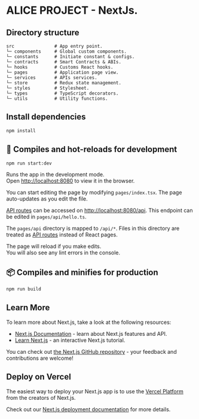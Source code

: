 # ALICE PROJECT - NextJs.

## Directory structure

```
src               # App entry point.
└─ components     # Global custom components.
└─ constants      # Initiate constant & configs.
└─ contracts      # Smart Contracts & ABIs.
└─ hooks          # Customs React hooks.
└─ pages          # Application page view.
└─ services       # APIs services.
└─ store          # Redux state management.
└─ styles         # Stylesheet.
└─ types          # TypeScript decorators.
└─ utils          # Utility functions.
```

## Install dependencies

```sh
npm install
```

## 🚀 Compiles and hot-reloads for development

```sh
npm run start:dev
```

Runs the app in the development mode.\
Open [http://localhost:8080](http://localhost:8080) to view it in the browser.

You can start editing the page by modifying `pages/index.tsx`. The page auto-updates as you edit the file.

[API routes](https://nextjs.org/docs/api-routes/introduction) can be accessed on [http://localhost:8080/api](http://localhost:8080/api). This endpoint can be edited in `pages/api/hello.ts`.

The `pages/api` directory is mapped to `/api/*`. Files in this directory are treated as [API routes](https://nextjs.org/docs/api-routes/introduction) instead of React pages.

The page will reload if you make edits.\
You will also see any lint errors in the console.

## 📦 Compiles and minifies for production

```sh
npm run build
```

## Learn More

To learn more about Next.js, take a look at the following resources:

- [Next.js Documentation](https://nextjs.org/docs) - learn about Next.js features and API.
- [Learn Next.js](https://nextjs.org/learn) - an interactive Next.js tutorial.

You can check out [the Next.js GitHub repository](https://github.com/vercel/next.js/) - your feedback and contributions are welcome!

## Deploy on Vercel

The easiest way to deploy your Next.js app is to use the [Vercel Platform](https://vercel.com/new?utm_medium=default-template&filter=next.js&utm_source=create-next-app&utm_campaign=create-next-app-readme) from the creators of Next.js.

Check out our [Next.js deployment documentation](https://nextjs.org/docs/deployment) for more details.
